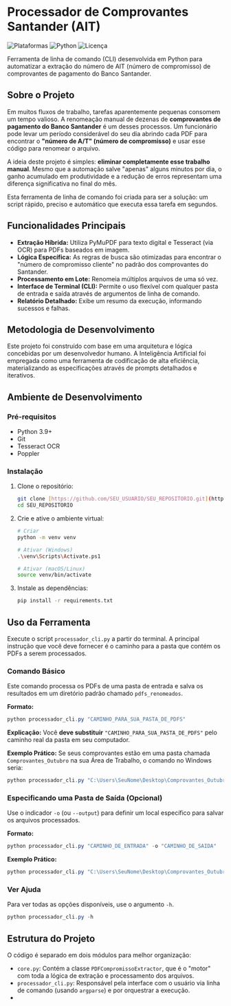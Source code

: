 # Processador de Comprovantes Santander (AIT)

![Plataformas](https://img.shields.io/badge/Plataforma-Windows%20%7C%20macOS%20%7C%20Linux-blue)
![Python](https://img.shields.io/badge/Python-3.9+-brightgreen.svg)
![Licença](https://img.shields.io/badge/Licen%C3%A7a-MIT-green.svg)

Ferramenta de linha de comando (CLI) desenvolvida em Python para automatizar a extração do número de AIT (número de compromisso) de comprovantes de pagamento do Banco Santander.

## Sobre o Projeto

Em muitos fluxos de trabalho, tarefas aparentemente pequenas consomem um tempo valioso. A renomeação manual de dezenas de **comprovantes de pagamento do Banco Santander** é um desses processos. Um funcionário pode levar um período considerável do seu dia abrindo cada PDF para encontrar o **"número de A/T" (número de compromisso)** e usar esse código para renomear o arquivo.

A ideia deste projeto é simples: **eliminar completamente esse trabalho manual**. Mesmo que a automação salve "apenas" alguns minutos por dia, o ganho acumulado em produtividade e a redução de erros representam uma diferença significativa no final do mês.

Esta ferramenta de linha de comando foi criada para ser a solução: um script rápido, preciso e automático que executa essa tarefa em segundos.

## Funcionalidades Principais

* **Extração Híbrida:** Utiliza PyMuPDF para texto digital e Tesseract (via OCR) para PDFs baseados em imagem.
* **Lógica Específica:** As regras de busca são otimizadas para encontrar o "número de compromisso cliente" no padrão dos comprovantes do Santander.
* **Processamento em Lote:** Renomeia múltiplos arquivos de uma só vez.
* **Interface de Terminal (CLI):** Permite o uso flexível com qualquer pasta de entrada e saída através de argumentos de linha de comando.
* **Relatório Detalhado:** Exibe um resumo da execução, informando sucessos e falhas.

## Metodologia de Desenvolvimento

Este projeto foi construído com base em uma arquitetura e lógica concebidas por um desenvolvedor humano. A Inteligência Artificial foi empregada como uma ferramenta de codificação de alta eficiência, materializando as especificações através de prompts detalhados e iterativos.

## Ambiente de Desenvolvimento

### Pré-requisitos
* Python 3.9+
* Git
* Tesseract OCR
* Poppler

### Instalação
1.  Clone o repositório:
    ```bash
    git clone [https://github.com/SEU_USUARIO/SEU_REPOSITORIO.git](https://github.com/SEU_USUARIO/SEU_REPOSITORIO.git)
    cd SEU_REPOSITORIO
    ```
2.  Crie e ative o ambiente virtual:
    ```bash
    # Criar
    python -m venv venv

    # Ativar (Windows)
    .\venv\Scripts\Activate.ps1

    # Ativar (macOS/Linux)
    source venv/bin/activate
    ```
3.  Instale as dependências:
    ```bash
    pip install -r requirements.txt
    ```

## Uso da Ferramenta

Execute o script `processador_cli.py` a partir do terminal. A principal instrução que você deve fornecer é o caminho para a pasta que contém os PDFs a serem processados.

### Comando Básico

Este comando processa os PDFs de uma pasta de entrada e salva os resultados em um diretório padrão chamado `pdfs_renomeados`.

**Formato:**
```powershell
python processador_cli.py "CAMINHO_PARA_SUA_PASTA_DE_PDFS"
```

**Explicação:**
Você **deve substituir** `"CAMINHO_PARA_SUA_PASTA_DE_PDFS"` pelo caminho real da pasta em seu computador.

**Exemplo Prático:**
Se seus comprovantes estão em uma pasta chamada `Comprovantes_Outubro` na sua Área de Trabalho, o comando no Windows seria:
```powershell
python processador_cli.py "C:\Users\SeuNome\Desktop\Comprovantes_Outubro"
```

### Especificando uma Pasta de Saída (Opcional)

Use o indicador `-o` (ou `--output`) para definir um local específico para salvar os arquivos processados.

**Formato:**
```powershell
python processador_cli.py "CAMINHO_DE_ENTRADA" -o "CAMINHO_DE_SAIDA"
```

**Exemplo Prático:**
```powershell
python processador_cli.py "C:\Users\SeuNome\Desktop\Comprovantes_Outubro" -o "C:\Documentos\Relatorios\Outubro_Processado"
```

### Ver Ajuda

Para ver todas as opções disponíveis, use o argumento `-h`.
```powershell
python processador_cli.py -h
```

## Estrutura do Projeto

O código é separado em dois módulos para melhor organização:

* `core.py`: Contém a classe `PDFCompromissoExtractor`, que é o "motor" com toda a lógica de extração e processamento dos arquivos.
* `processador_cli.py`: Responsável pela interface com o usuário via linha de comando (usando `argparse`) e por orquestrar a execução.
* 
